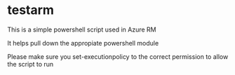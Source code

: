 # testarm

This is a simple powershell script used in Azure RM

It helps pull down the appropiate powershell module

Please make sure you set-executionpolicy to the correct permission to allow the script to run
